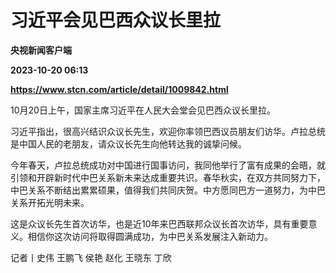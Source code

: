 # 习近平会见巴西众议长里拉
**央视新闻客户端**

**2023-10-20 06:13**

**https://www.stcn.com/article/detail/1009842.html**

10月20日上午，国家主席习近平在人民大会堂会见巴西众议长里拉。

习近平指出，很高兴结识众议长先生，欢迎你率领巴西议员朋友们访华。卢拉总统是中国人民的老朋友，请众议长先生向他转达我的诚挚问候。

今年春天，卢拉总统成功对中国进行国事访问，我同他举行了富有成果的会晤，就引领和开辟新时代中巴关系新未来达成重要共识。春华秋实，在双方共同努力下，中巴关系不断结出累累硕果，值得我们共同庆贺。中方愿同巴方一道努力，为中巴关系开拓光明未来。

这是众议长先生首次访华，也是近10年来巴西联邦众议长首次访华，具有重要意义。相信你这次访问将取得圆满成功，为中巴关系发展注入新动力。

记者丨史伟 王鹏飞 侯艳 赵化 王晓东 丁欣